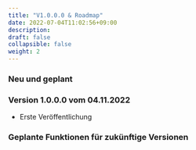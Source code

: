 ```yaml
---
title: "V1.0.0.0 & Roadmap"
date: 2022-07-04T11:02:56+09:00
description: 
draft: false
collapsible: false
weight: 2
---
```

### Neu und geplant

### Version 1.0.0.0 vom 04.11.2022
- Erste Veröffentlichung

### Geplante Funktionen für zukünftige Versionen
